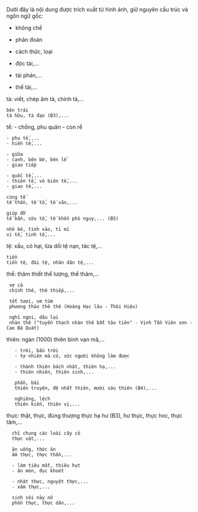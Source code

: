 Dưới đây là nội dung được trích xuất từ hình ảnh, giữ nguyên cấu trúc và ngôn ngữ gốc:

- không chế
- phân đoán
- cách thức, loại

- độc tài,...
- tài phán,...
- thể tài,...

tà: viết, chép
    âm tà, chính tà,...

    bên trái
    tà hữu, tà đạo (B3),...

tế: - chồng, phu quân
    - con rể

    - phu tế,...
    - hiền tế,...

    - giữa
    - canh, bên bờ, bên lề
    - giao tiếp

    - quốc tế,...
    - thiên tế, vô biên tế,...
    - giao tế,...

    cùng tế
    tế thần, tế tổ, tế vãn,...

    giúp đỡ
    tế bần, cứu tế, tế khốn phò nguy,... (B5)

    nhỏ bé, tinh xảo, tỉ mỉ
    vi tế, tinh tế,...

tệ: xấu, có hại, lừa dối
    tệ nạn, tác tệ,...

    tiền
    tiền tệ, đài tệ, nhân dân tệ,...

thể: thâm thiết
     thể lượng, thể thâm,...

     vợ cả
     chính thê, thê thiếp,...

     tốt tươi, um tùm
     phương thảo thê thê (Hoàng Hạc lâu - Thôi Hiệu)

     nghỉ ngơi, dâu lại
     nhàn thê ("tuyền thạch nhàn thê bất tảo tiên" - Vịnh Tần Viên sơn - Cao Bá Quát)

thiên: ngàn (1000)
       thiên binh vạn mã,...

       - trời, bầu trời
       - tự nhiên mà có, sức người không làm được

       - thành thiên bách nhật, thiên hạ,...
       - thiên nhiên, thiên sinh,...

       phần, bài
       thiên truyện, đệ nhất thiên, mười sáu thiên (B4),...

       nghiêng, lệch
       thiên kiến, thiên vị,...

thực: thật, thực, đúng
      thượng thực hạ hư (B3), hư thực, thực hoc, thực tâm,...

      chỉ chung các loài cây cỏ
      thực vật,...

      ăn uống, thức ăn
      ẩm thực, thực thần,...

      - làm tiêu mất, thiêu hụt
      - ăn món, đục khoét

      - nhật thực, nguyệt thực,...
      - xâm thực,...

      sinh sôi nảy nở
      phồn thực, thực dân,...